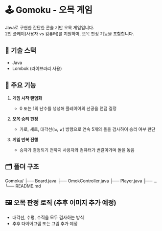 # 🕹️ Gomoku - 오목 게임

Java로 구현한 간단한 콘솔 기반 오목 게임입니다.  
2인 플레이(사용자 vs 컴퓨터)를 지원하며, 오목 판정 기능을 포함합니다.

## 🔧 기술 스택
- Java
- Lombok (라이브러리 사용)

## 📌 주요 기능

1. **게임 시작 랜덤화**  
   - 0 또는 1의 난수를 생성해 플레이어의 선공을 랜덤 결정

2. **오목 승리 판정**  
   - 가로, 세로, 대각선(↘, ↙) 방향으로 연속 5개의 돌을 검사하여 승리 여부 판단

3. **게임 반복 진행**  
   - 승자가 결정되기 전까지 사용자와 컴퓨터가 번갈아가며 돌을 놓음

## 🗂️ 폴더 구조
Gomoku/ 
├── Board.java 
├── OmokController.java 
├── Player.java 
├── ... └── README.md

## 🖼️ 오목 판정 로직 (추후 이미지 추가 예정)
- 대각선, 수평, 수직을 모두 검사하는 방식
- 추후 다이어그램 또는 그림 추가 예정
